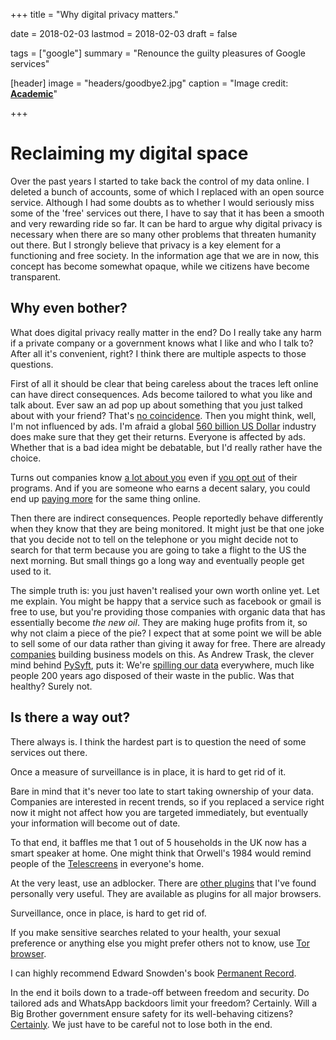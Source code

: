 +++
title = "Why digital privacy matters."

date = 2018-02-03
lastmod = 2018-02-03
draft = false

tags = ["google"]
summary = "Renounce the guilty pleasures of Google services"

[header]
image = "headers/goodbye2.jpg"
caption = "Image credit: [**Academic**](https://github.com/gcushen/hugo-academic/)"

+++

# Reclaiming my digital space
Over the past years I started to take back the control of my data online. I deleted a bunch of accounts, some of which I replaced with an open source service. Although I had some doubts as to whether I would seriously miss some of the 'free' services out there, I have to say that it has been a smooth and very rewarding ride so far.
It can be hard to argue why digital privacy is necessary when there are so many other problems that threaten humanity out there. But I strongly believe that privacy is a key element for a functioning and free society. In the information age that we are in now, this concept has become somewhat opaque, while we citizens have become transparent.

## Why even bother?
What does digital privacy really matter in the end? Do I really take any harm if a private company or a government knows what I like and who I talk to? After all it's convenient, right? I think there are multiple aspects to those questions.

First of all it should be clear that being careless about the traces left online can have direct consequences. Ads become tailored to what you like and talk about. Ever saw an ad pop up about something that you just talked about with your friend? That's [no coincidence](https://www.independent.co.uk/life-style/gadgets-and-tech/news/smartphone-apps-listening-privacy-alphonso-shazam-advertising-pool-3d-honey-quest-a8139451.html). Then you might think, well, I'm not influenced by ads. I'm afraid a global [560 billion US Dollar](https://www.statista.com/topics/990/global-advertising-market/) industry does make sure that they get their returns. Everyone is affected by ads. Whether that is a bad idea might be debatable, but I'd really rather have the choice.

Turns out companies know [a lot about you](https://www.technologyreview.com/s/607938/google-now-tracks-your-credit-card-purchases-and-connects-them-to-its-online-profile-of-you/) even if [you opt out](https://www.businessinsider.com/google-lawsuit-app-tracking-without-permission-reuters-2020-7) of their programs. And if you are someone who earns a decent salary, you could end up [paying more](https://www.csmonitor.com/Business/Saving-Money/2016/0405/How-retailers-use-dynamic-pricing-to-get-you-to-pay-more) for the same thing online.

Then there are indirect consequences. People reportedly behave differently when they know that they are being monitored. It might just be that one joke that you decide not to tell on the telephone or you might decide not to search for that term because you are going to take a flight to the US the next morning. But small things go a long way and eventually people get used to it.

The simple truth is: you just haven't realised your own worth online yet. Let me explain. You might be happy that a service such as facebook or gmail is free to use, but you're providing those companies with organic data that has essentially become _the new oil_. They are making huge profits from it, so why not claim a piece of the pie? I expect that at some point we will be able to sell some of our data rather than giving it away for free. There are already [companies](https://datacoup.com/) building business models on this.
As Andrew Trask, the clever mind behind [PySyft](https://github.com/OpenMined/PySyft), puts it: We're [spilling our data](https://www.youtube.com/watch?v=4zrU54VIK6k) everywhere, much like people 200 years ago disposed of their waste in the public. Was that healthy? Surely not.


## Is there a way out?
There always is. I think the hardest part is to question the need of some services out there.

Once a measure of surveillance is in place, it is hard to get rid of it.

Bare in mind that it's never too late to start taking ownership of your data. Companies are interested in recent trends, so if you replaced a service right now it might not affect how you are targeted immediately, but eventually your information will become out of date.


To that end, it baffles me that 1 out of 5 households in the UK now has a smart speaker at home. One might think that Orwell's 1984 would remind people of the [Telescreens](https://en.wikipedia.org/wiki/Telescreen) in everyone's home.

At the very least, use an adblocker. There are [other plugins](https://privacybadger.org/) that I've found personally very useful. They are available as plugins for all major browsers.

Surveillance, once in place, is hard to get rid of.

If you make sensitive searches related to your health, your sexual preference or anything else you might prefer others not to know, use [Tor browser](https://www.torproject.org/).

I can highly recommend Edward Snowden's book [Permanent Record](https://www.goodreads.com/book/show/46223297-permanent-record).

In the end it boils down to a trade-off between freedom and security. Do tailored ads and WhatsApp backdoors limit your freedom? Certainly. Will a Big Brother government ensure safety for its well-behaving citizens? [Certainly](). We just have to be careful not to lose both in the end.
